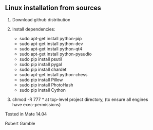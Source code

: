 Linux installation from sources
-------------------------------

1) Download github distribution

2) Install dependencies:
    - sudo apt-get install python-pip
    - sudo apt-get install python-dev
    - sudo apt-get install python-qt4
    - sudo apt-get install python-pyaudio
    - sudo pip install psutil
    - sudo pip install pygal
    - sudo pip install chardet
    - sudo apt-get install python-chess
    - sudo pip install Pillow
    - sudo pip install PhotoHash
    - sudo pip install Cython

3) chmod -R 777 *  at top-level project directory, (to ensure all engines have exec-permissions)


Tested in Mate 14.04


Robert Gamble
